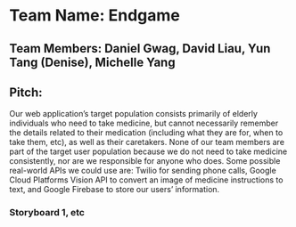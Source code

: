 # Team Name: Endgame
## Team Members: Daniel Gwag, David Liau, Yun Tang (Denise), Michelle Yang
## Pitch:
Our web application’s target population consists primarily of elderly individuals who need to take medicine, but cannot necessarily remember the details related to their medication (including what they are for, when to take them, etc), as well as their caretakers. None of our team members are part of the target user population because we do not need to take medicine consistently, nor are we responsible for anyone who does. Some possible real-world APIs we could use are: Twilio for sending phone calls, Google Cloud Platforms Vision API to convert an image of medicine instructions to text, and Google Firebase to store our users’ information. 

### Storyboard 1, etc

